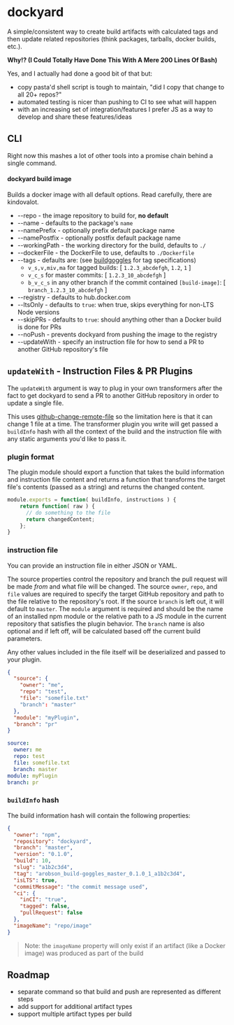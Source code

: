# dockyard
A simple/consistent way to create build artifacts with calculated tags and then update related repositories (think packages, tarballs, docker builds, etc.).


__Why!? (I Could Totally Have Done This With A Mere 200 Lines Of Bash)__

Yes, and I actually had done a good bit of that but:
 * copy pasta'd shell script is tough to maintain, "did I copy that change to all 20+ repos?"
 * automated testing is nicer than pushing to CI to see what will happen
 * with an increasing set of integration/features I prefer JS as a way to develop and share these features/ideas

## CLI
Right now this mashes a lot of other tools into a promise chain behind a single command.

#### dockyard build image
Builds a docker image with all default options. Read carefully, there are kindovalot.

  * --repo - the image repository to build for, **no default**
  * --name - defaults to the package's `name`
  * --namePrefix - optionally prefix default package name
  * --namePostfix - optionally postfix default package name
  * --workingPath - the working directory for the build, defaults to `./`
  * --dockerFile - the DockerFile to use, defaults to `./Dockerfile`
  * --tags - defaults are: (see [buildgoggles](https://github.com/arobson/buildgoggles) for tag specifications)
    * `v_s,v,miv,ma` for tagged builds: [ `1.2.3_abcdefgh`, `1.2`, `1` ]
    * `v_c_s` for master commits: [ `1.2.3_10_abcdefgh` ]
    * `b_v_c_s` in any other branch if the commit contained `[build-image]`: [ `branch_1.2.3_10_abcdefgh` ]
  * --registry - defaults to hub.docker.com
  * --ltsOnly - defaults to `true`: when true, skips everything for non-LTS Node versions 
  * --skipPRs - defaults to `true`: should anything other than a Docker build is done for PRs
  * --noPush - prevents dockyard from pushing the image to the registry
  * --updateWith - specify an instruction file for how to send a PR to another GitHub repository's file


## `updateWith` - Instruction Files & PR Plugins
The `updateWith` argument is way to plug in your own transformers after the fact to get dockyard to send a PR to another GitHub repository in order to update a single file.

This uses [github-change-remote-file](https://github.com/boennemann/github-change-remote-file) so the limitation here is that it can change 1 file at a time. The transformer plugin you write will get passed a `buildInfo` hash with all the context of the build and the instruction file with any static arguments you'd like to pass it.

### plugin format
The plugin module should export a function that takes the build information and instruction file content and returns a function that transforms the target file's contents (passed as a string) and returns the changed content.
```js
module.exports = function( buildInfo, instructions ) {
    return function( raw ) {
      // do something to the file
      return changedContent;
    };
}
```

### instruction file
You can provide an instruction file in either JSON or YAML.

The source properties control the repository and branch the pull request will be made *from* and what file will be changed. The source `owner`, `repo`, and `file` values are required to specify the target GitHub repository and path to the file relative to the repository's root. If the source `branch` is left out, it will default to `master`. The `module` argument is required and should be the name of an installed npm module or the relative path to a JS module in the current repository that satisfies the plugin behavior. The `branch` name is also optional and if left off, will be calculated based off the current build parameters.

Any other values included in the file itself will be deserialized and passed to your plugin.

```json
{
  "source": {
    "owner": "me",
    "repo": "test",
    "file": "somefile.txt"
    "branch": "master"
  },
  "module": "myPlugin",
  "branch": "pr"
}
```

```yaml
source:
  owner: me
  repo: test
  file: somefile.txt
  branch: master
module: myPlugin
branch: pr
```

### `buildInfo` hash
The build information hash will contain the following properties:

```json
{
  "owner": "npm",
  "repository": "dockyard",
  "branch": "master",
  "version": "0.1.0",
  "build": 10,
  "slug": "a1b2c3d4",
  "tag": "arobson_build-goggles_master_0.1.0_1_a1b2c3d4",
  "isLTS": true,
  "commitMessage": "the commit message used",
  "ci": {
    "inCI": "true",
    "tagged": false,
    "pullRequest": false
  },
  "imageName": "repo/image"
}
```

> Note: the `imageName` property will only exist if an artifact (like a Docker image) was produced as part of the build

## Roadmap

 * separate command so that build and push are represented as different steps
 * add support for additional artifact types
 * support multiple artifact types per build
